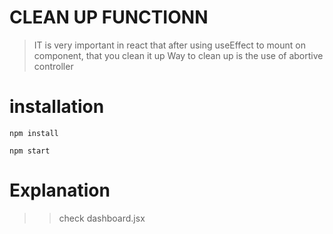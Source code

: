 # CLEAN UP FUNCTIONN
> IT is very important in react that after using useEffect  to mount on component, that you clean it up
> Way to clean up is the use of abortive controller

# installation
```
npm install

npm start

```

# Explanation

>> check dashboard.jsx

